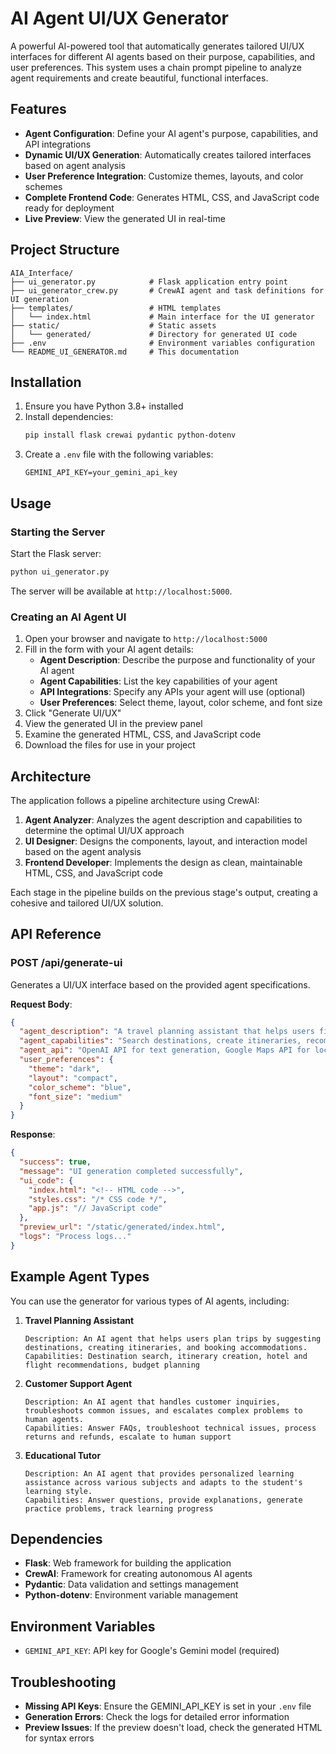 # AI Agent UI/UX Generator

A powerful AI-powered tool that automatically generates tailored UI/UX interfaces for different AI agents based on their purpose, capabilities, and user preferences. This system uses a chain prompt pipeline to analyze agent requirements and create beautiful, functional interfaces.

## Features

- **Agent Configuration**: Define your AI agent's purpose, capabilities, and API integrations
- **Dynamic UI/UX Generation**: Automatically creates tailored interfaces based on agent analysis
- **User Preference Integration**: Customize themes, layouts, and color schemes
- **Complete Frontend Code**: Generates HTML, CSS, and JavaScript code ready for deployment
- **Live Preview**: View the generated UI in real-time

## Project Structure

```
AIA_Interface/
├── ui_generator.py            # Flask application entry point
├── ui_generator_crew.py       # CrewAI agent and task definitions for UI generation
├── templates/                 # HTML templates
│   └── index.html             # Main interface for the UI generator
├── static/                    # Static assets
│   └── generated/             # Directory for generated UI code
├── .env                       # Environment variables configuration
└── README_UI_GENERATOR.md     # This documentation
```

## Installation

1. Ensure you have Python 3.8+ installed
2. Install dependencies:
   ```bash
   pip install flask crewai pydantic python-dotenv
   ```
3. Create a `.env` file with the following variables:
   ```
   GEMINI_API_KEY=your_gemini_api_key
   ```

## Usage

### Starting the Server

Start the Flask server:

```bash
python ui_generator.py
```

The server will be available at `http://localhost:5000`.

### Creating an AI Agent UI

1. Open your browser and navigate to `http://localhost:5000`
2. Fill in the form with your AI agent details:
   - **Agent Description**: Describe the purpose and functionality of your AI agent
   - **Agent Capabilities**: List the key capabilities of your agent
   - **API Integrations**: Specify any APIs your agent will use (optional)
   - **User Preferences**: Select theme, layout, color scheme, and font size
3. Click "Generate UI/UX"
4. View the generated UI in the preview panel
5. Examine the generated HTML, CSS, and JavaScript code
6. Download the files for use in your project

## Architecture

The application follows a pipeline architecture using CrewAI:

1. **Agent Analyzer**: Analyzes the agent description and capabilities to determine the optimal UI/UX approach
2. **UI Designer**: Designs the components, layout, and interaction model based on the agent analysis
3. **Frontend Developer**: Implements the design as clean, maintainable HTML, CSS, and JavaScript code

Each stage in the pipeline builds on the previous stage's output, creating a cohesive and tailored UI/UX solution.

## API Reference

### POST /api/generate-ui

Generates a UI/UX interface based on the provided agent specifications.

**Request Body**:
```json
{
  "agent_description": "A travel planning assistant that helps users find destinations and create itineraries",
  "agent_capabilities": "Search destinations, create itineraries, recommend hotels and flights",
  "agent_api": "OpenAI API for text generation, Google Maps API for location data",
  "user_preferences": {
    "theme": "dark",
    "layout": "compact",
    "color_scheme": "blue",
    "font_size": "medium"
  }
}
```

**Response**:
```json
{
  "success": true,
  "message": "UI generation completed successfully",
  "ui_code": {
    "index.html": "<!-- HTML code -->",
    "styles.css": "/* CSS code */",
    "app.js": "// JavaScript code"
  },
  "preview_url": "/static/generated/index.html",
  "logs": "Process logs..."
}
```

## Example Agent Types

You can use the generator for various types of AI agents, including:

1. **Travel Planning Assistant**
   ```
   Description: An AI agent that helps users plan trips by suggesting destinations, creating itineraries, and booking accommodations.
   Capabilities: Destination search, itinerary creation, hotel and flight recommendations, budget planning
   ```

2. **Customer Support Agent**
   ```
   Description: An AI agent that handles customer inquiries, troubleshoots common issues, and escalates complex problems to human agents.
   Capabilities: Answer FAQs, troubleshoot technical issues, process returns and refunds, escalate to human support
   ```

3. **Educational Tutor**
   ```
   Description: An AI agent that provides personalized learning assistance across various subjects and adapts to the student's learning style.
   Capabilities: Answer questions, provide explanations, generate practice problems, track learning progress
   ```

## Dependencies

- **Flask**: Web framework for building the application
- **CrewAI**: Framework for creating autonomous AI agents
- **Pydantic**: Data validation and settings management
- **Python-dotenv**: Environment variable management

## Environment Variables

- `GEMINI_API_KEY`: API key for Google's Gemini model (required)

## Troubleshooting

- **Missing API Keys**: Ensure the GEMINI_API_KEY is set in your `.env` file
- **Generation Errors**: Check the logs for detailed error information
- **Preview Issues**: If the preview doesn't load, check the generated HTML for syntax errors
